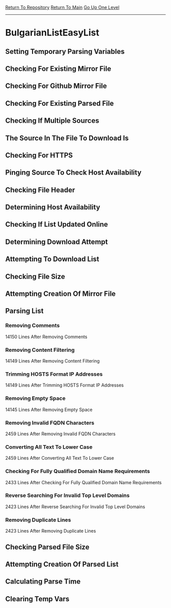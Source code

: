 [Return To Repository](https://github.com/deathbybandaid/piholeparser/)
[Return To Main](https://github.com/deathbybandaid/piholeparser/blob/master/RecentRunLogs/Mainlog.md)
[Go Up One Level](https://github.com/deathbybandaid/piholeparser/blob/master/RecentRunLogs/TopLevelScripts/30-Processing-External-Blacklists.md)
____________________________________
# BulgarianListEasyList
## Setting Temporary Parsing Variables
## Checking For Existing Mirror File
## Checking For Github Mirror File
## Checking For Existing Parsed File
## Checking If Multiple Sources
## The Source In The File To Download Is
## Checking For HTTPS
## Pinging Source To Check Host Availability
## Checking File Header
## Determining Host Availability
## Checking If List Updated Online
## Determining Download Attempt
## Attempting To Download List
## Checking File Size
## Attempting Creation Of Mirror File
## Parsing List
### Removing Comments
14150 Lines After Removing Comments
### Removing Content Filtering
14149 Lines After Removing Content Filtering
### Trimming HOSTS Format IP Addresses
14149 Lines After Trimming HOSTS Format IP Addresses
### Removing Empty Space
14145 Lines After Removing Empty Space
### Removing Invalid FQDN Characters
2459 Lines After Removing Invalid FQDN Characters
### Converting All Text To Lower Case
2459 Lines After Converting All Text To Lower Case
### Checking For Fully Qualified Domain Name Requirements
2433 Lines After Checking For Fully Qualified Domain Name Requirements
### Reverse Searching For Invalid Top Level Domains
2423 Lines After Reverse Searching For Invalid Top Level Domains
### Removing Duplicate Lines
2423 Lines After Removing Duplicate Lines
## Checking Parsed File Size
## Attempting Creation Of Parsed List
## Calculating Parse Time
## Clearing Temp Vars
